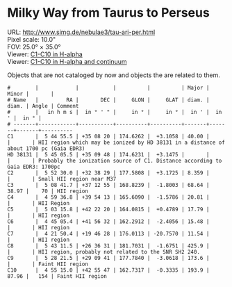 # Milky Way from Taurus to Perseus

URL: <http://www.simg.de/nebulae3/tau-ari-per.html>   
Pixel scale: 10.0"  
FOV: 25.0° × 35.0°  
Viewer: [C1-C10 in H-alpha](http://www.simg.de/nebulae3/tau-ari-per-h.vhtml?nav=0&tbl=1&uo=~3%22C1%22%2C86.2312%2C35.1389%2C40.002%2C%22HII%20region%20which%20may%20be%20ionized%20by%20HD%2038131%20in%20a%20distance%20of%20about%201700%20pc%20~1Gaia%20EDR3~2%22~4%2C~3%22HD%2038131%22%2C86.2728%2C35.1632%2C%22Probably%20the%20ionization%20source%20of%20C1.%20Distance%20according%20to%20Gaia%20EDR3%3A%201700pc%22~4%2C~3%22C2%22%2C88.1252%2C32.6415%2C8.359%2C%22Small%20HII%20region%20near%20M37%22~4%2C~3%22C3%22%2C77.1737%2C37.2154%2C68.646%2C38.973%2C70%2C%22HII%20region%22~4%2C~3%22C4%22%2C74.9035%2C39.9035%2C20.818%2C%22HII%20Region%22~4%2C~3%22C5%22%2C75.8158%2C42.3722%2C17.799%2C%22HII%20region%22~4%2C~3%22C6%22%2C71.2727%2C41.9421%2C15.487%2C%22HII%20region%22~4%2C~3%22C7%22%2C65.4602%2C19.7745%2C11.541%2C%22HII%20region%22~4%2C~3%22C8%22%2C85.7980%2C26.6087%2C425.997%2C%22HII%20region%2C%20probably%20not%20related%20to%20the%20SNR%20SH2%20240.%22~4%2C~3%22C9%22%2C82.0897%2C29.1613%2C173.600%2C%22Faint%20HII%20region%22~4%2C~3%22C10%22%2C73.8123%2C42.9296%2C193.999%2C87.963%2C154%2C%22Faint%20HII%20region%22~4)  
Viewer: [C1-C10 in H-alpha and continuum](http://www.simg.de/nebulae3/tau-ari-per-hbr.vhtml?nav=0&tbl=1&uo=~3%22C1%22%2C86.2312%2C35.1389%2C40.002%2C%22HII%20region%20which%20may%20be%20ionized%20by%20HD%2038131%20in%20a%20distance%20of%20about%201700%20pc%20~1Gaia%20EDR3~2%22~4%2C~3%22HD%2038131%22%2C86.2728%2C35.1632%2C%22Probably%20the%20ionization%20source%20of%20C1.%20Distance%20according%20to%20Gaia%20EDR3%3A%201700pc%22~4%2C~3%22C2%22%2C88.1252%2C32.6415%2C8.359%2C%22Small%20HII%20region%20near%20M37%22~4%2C~3%22C3%22%2C77.1737%2C37.2154%2C68.646%2C38.973%2C70%2C%22HII%20region%22~4%2C~3%22C4%22%2C74.9035%2C39.9035%2C20.818%2C%22HII%20Region%22~4%2C~3%22C5%22%2C75.8158%2C42.3722%2C17.799%2C%22HII%20region%22~4%2C~3%22C6%22%2C71.2727%2C41.9421%2C15.487%2C%22HII%20region%22~4%2C~3%22C7%22%2C65.4602%2C19.7745%2C11.541%2C%22HII%20region%22~4%2C~3%22C8%22%2C85.7980%2C26.6087%2C425.997%2C%22HII%20region%2C%20probably%20not%20related%20to%20the%20SNR%20SH2%20240.%22~4%2C~3%22C9%22%2C82.0897%2C29.1613%2C173.600%2C%22Faint%20HII%20region%22~4%2C~3%22C10%22%2C73.8123%2C42.9296%2C193.999%2C87.963%2C154%2C%22Faint%20HII%20region%22~4)

Objects that are not cataloged by now and objects the are related to them.

	#        |            |           |          |          | Major | Minor |       | 
	# Name   |         RA |       DEC |     GLON |     GLAT | diam. | diam. | Angle | Comment
	#        |   in h m s |  in ° ' " |     in ° |     in ° |  in ' |  in ' |  in ° | 
	# -------+------------+-----------+----------+----------+-------+-------+-------+----------
	C1       |  5 44 55.5 | +35 08 20 | 174.6262 |  +3.1058 | 40.00 |       |       | HII region which may be ionized by HD 38131 in a distance of about 1700 pc (Gaia EDR3)
	HD 38131 |  5 45 05.5 | +35 09 48 | 174.6231 |  +3.1475 |       |       |       | Probably the ionization source of C1. Distance according to Gaia EDR3: 1700pc
	C2       |  5 52 30.0 | +32 38 29 | 177.5808 |  +3.1725 | 8.359 |       |       | Small HII region near M37
	C3       |  5 08 41.7 | +37 12 55 | 168.8239 |  -1.8003 | 68.64 | 38.97 |    70 | HII region
	C4       |  4 59 36.8 | +39 54 13 | 165.6090 |  -1.5786 | 20.81 |       |       | HII Region
	C5       |  5 03 15.8 | +42 22 20 | 164.0815 |  +0.4789 | 17.79 |       |       | HII region
	C6       |  4 45 05.4 | +41 56 32 | 162.2912 |  -2.4056 | 15.48 |       |       | HII region
	C7       |  4 21 50.4 | +19 46 28 | 176.0113 | -20.7570 | 11.54 |       |       | HII region
	C8       |  5 43 11.5 | +26 36 31 | 181.7031 |  -1.6751 | 425.9 |       |       | HII region, probably not related to the SNR SH2 240.
	C9       |  5 28 21.5 | +29 09 41 | 177.7840 |  -3.0618 | 173.6 |       |       | Faint HII region
	C10      |  4 55 15.0 | +42 55 47 | 162.7317 |  -0.3335 | 193.9 | 87.96 |   154 | Faint HII region
